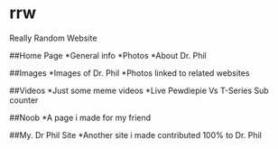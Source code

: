# rrw
Really Random Website

##Home Page
*General info
*Photos
*About Dr. Phil

##Images
*Images of Dr. Phil
*Photos linked to related websites

##Videos
*Just some meme videos
*Live Pewdiepie Vs T-Series Sub counter

##Noob
*A page i made for my friend

##My. Dr Phil Site
*Another site i made contributed 100% to Dr. Phil
